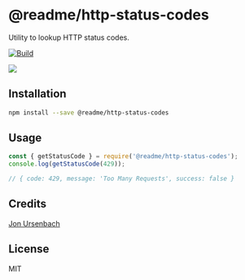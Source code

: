 # @readme/http-status-codes

Utility to lookup HTTP status codes.

[![Build](https://github.com/readmeio/api-explorer/workflows/CI/badge.svg)](https://github.com/readmeio/api-explorer/tree/master/packages/status-codes)

[![](https://d3vv6lp55qjaqc.cloudfront.net/items/1M3C3j0I0s0j3T362344/Untitled-2.png)](https://readme.io)

## Installation

```sh
npm install --save @readme/http-status-codes
```

## Usage

```js
const { getStatusCode } = require('@readme/http-status-codes');
console.log(getStatusCode(429));

// { code: 429, message: 'Too Many Requests', success: false }
```

## Credits
[Jon Ursenbach](https://github.com/erunion)

## License

MIT
